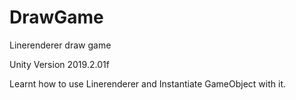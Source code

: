 # DrawGame
Linerenderer draw game

Unity Version 2019.2.01f 

Learnt how to use Linerenderer and Instantiate GameObject with it.
